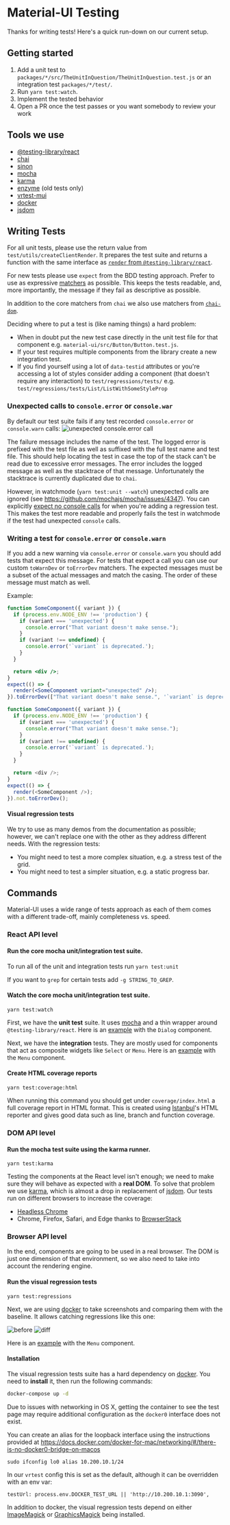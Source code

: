 # Material-UI Testing

Thanks for writing tests! Here's a quick run-down on our current setup.

## Getting started

1. Add a unit test to `packages/*/src/TheUnitInQuestion/TheUnitInQuestion.test.js` or an integration test `packages/*/test/`.
2. Run `yarn test:watch`.
3. Implement the tested behavior
4. Open a PR once the test passes or you want somebody to review your work

## Tools we use

- [@testing-library/react](https://testing-library.com/docs/react-testing-library/intro)
- [chai](https://www.chaijs.com/)
- [sinon](https://sinonjs.org/)
- [mocha](https://mochajs.org/)
- [karma](https://karma-runner.github.io/latest/index.html)
- [enzyme](https://airbnb.io/enzyme/) (old tests only)
- [vrtest-mui](https://github.com/mui-org/vrtest-mui)
- [docker](https://docs.docker.com/)
- [jsdom](https://github.com/jsdom/jsdom)

## Writing Tests

For all unit tests, please use the return value from `test/utils/createClientRender`.
It prepares the test suite and returns a function with the same interface as
[`render` from `@testing-library/react`](https://testing-library.com/docs/react-testing-library/api#render).

For new tests please use `expect` from the BDD testing approach. Prefer to use as expressive [matchers](https://www.chaijs.com/api/bdd/) as possible. This keeps
the tests readable, and, more importantly, the message if they fail as descriptive as possible.

In addition to the core matchers from `chai` we also use matchers from [`chai-dom`](https://github.com/nathanboktae/chai-dom#readme).

Deciding where to put a test is (like naming things) a hard problem:

- When in doubt put the new test case directly in the unit test file for that component e.g. `material-ui/src/Button/Button.test.js`.
- If your test requires multiple components from the library create a new integration test.
- If you find yourself using a lot of `data-testid` attributes or you're accessing
  a lot of styles consider adding a component (that doesn't require any interaction)
  to `test/regressions/tests/` e.g. `test/regressions/tests/List/ListWithSomeStyleProp`

### Unexpected calls to `console.error` or `console.war`

By default our test suite fails if any test recorded `console.error` or `console.warn` calls:
![unexpected console.error call](./unexpected-console-error-call.png)

The failure message includes the name of the test.
The logged error is prefixed with the test file as well as suffixed with the full test name and test file.
This should help locating the test in case the top of the stack can't be read due to excessive error messages.
The error includes the logged message as well as the stacktrace of that message.
Unfortunately the stacktrace is currently duplicated due to `chai`.

However, in watchmode (`yarn test:unit --watch`) unexpected calls are ignored (see https://github.com/mochajs/mocha/issues/4347).
You can explicitly [expect no console calls](#writing-a-test-for-consoleerror-or-consolewarn) for when you're adding a regression test.
This makes the test more readable and properly fails the test in watchmode if the test had unexpected `console` calls.

### Writing a test for `console.error` or `console.warn`

If you add a new warning via `console.error` or `console.warn` you should add tests that expect this message.
For tests that expect a call you can use our custom `toWarnDev` or `toErrorDev` matchers.
The expected messages must be a subset of the actual messages and match the casing.
The order of these message must match as well.

Example:

```jsx
function SomeComponent({ variant }) {
  if (process.env.NODE_ENV !== 'production') {
    if (variant === 'unexpected') {
      console.error("That variant doesn't make sense.");
    }
    if (variant !== undefined) {
      console.error('`variant` is deprecated.');
    }
  }

  return <div />;
}
expect(() => {
  render(<SomeComponent variant="unexpected" />);
}).toErrorDev(["That variant doesn't make sense.", '`variant` is deprecated.']);
```

```js
function SomeComponent({ variant }) {
  if (process.env.NODE_ENV !== 'production') {
    if (variant === 'unexpected') {
      console.error("That variant doesn't make sense.");
    }
    if (variant !== undefined) {
      console.error('`variant` is deprecated.');
    }
  }

  return <div />;
}
expect(() => {
  render(<SomeComponent />);
}).not.toErrorDev();
```

#### Visual regression tests

We try to use as many demos from the documentation as possible;
however, we can't replace one with the other as they address different needs.
With the regression tests:

- You might need to test a more complex situation, e.g. a stress test of the grid.
- You might need to test a simpler situation, e.g. a static progress bar.

## Commands

Material-UI uses a wide range of tests approach as each of them comes with a different
trade-off, mainly completeness vs. speed.

### React API level

#### Run the core mocha unit/integration test suite.

To run all of the unit and integration tests run `yarn test:unit`

If you want to `grep` for certain tests add `-g STRING_TO_GREP`.

#### Watch the core mocha unit/integration test suite.

`yarn test:watch`

First, we have the **unit test** suite.
It uses [mocha](https://mochajs.org) and a thin wrapper around `@testing-library/react`.
Here is an [example](https://github.com/mui-org/material-ui/blob/next/packages/material-ui/src/Dialog/Dialog.test.js#L87) with the `Dialog` component.

Next, we have the **integration** tests. They are mostly used for components that
act as composite widgets like `Select` or `Menu`.
Here is an [example](https://github.com/mui-org/material-ui/blob/next/packages/material-ui/test/integration/Menu.test.js#L28) with the `Menu` component.

#### Create HTML coverage reports

`yarn test:coverage:html`

When running this command you should get under `coverage/index.html` a full coverage report in HTML format. This is created using [Istanbul](https://istanbul-js.org)'s HTML reporter and gives good data such as line, branch and function coverage.

### DOM API level

#### Run the mocha test suite using the karma runner.

`yarn test:karma`

Testing the components at the React level isn't enough;
we need to make sure they will behave as expected with a **real DOM**.
To solve that problem we use [karma](https://github.com/karma-runner/karma),
which is almost a drop in replacement of [jsdom](https://github.com/tmpvar/jsdom).
Our tests run on different browsers to increase the coverage:

- [Headless Chrome](https://chromium.googlesource.com/chromium/src/+/lkgr/headless/README.md)
- Chrome, Firefox, Safari, and Edge thanks to [BrowserStack](https://www.browserstack.com)

### Browser API level

In the end, components are going to be used in a real browser.
The DOM is just one dimension of that environment,
so we also need to take into account the rendering engine.

#### Run the visual regression tests

`yarn test:regressions`

Next, we are using [docker](https://github.com/docker/docker) to take screenshots and comparing them with the baseline. It allows catching regressions like this one:

![before](/test/docs-regressions-before.png)
![diff](/test/docs-regressions-diff.png)

Here is an [example](https://github.com/mui-org/material-ui/blob/next/test/regressions/tests/Menu/SimpleMenuList.js#L6) with the `Menu` component.

#### Installation

The visual regression tests suite has a hard dependency on [docker](https://github.com/docker/docker).
You need to **install** it, then run the following commands:

```sh
docker-compose up -d
```

Due to issues with networking in OS X, getting the container to see the
test page may require additional configuration as the `docker0` interface
does not exist.

You can create an alias for the loopback interface using the instructions
provided at https://docs.docker.com/docker-for-mac/networking/#/there-is-no-docker0-bridge-on-macos

```
sudo ifconfig lo0 alias 10.200.10.1/24
```

In our `vrtest` config this is set as the default, although it can be overridden with an env var:

```
testUrl: process.env.DOCKER_TEST_URL || 'http://10.200.10.1:3090',
```

In addition to docker, the visual regression tests depend on either
[ImageMagick](https://www.imagemagick.org/)
or [GraphicsMagick](https://www.graphicsmagick.org/) being installed.
